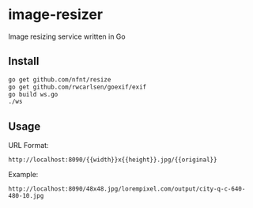 image-resizer
=============

Image resizing service written in Go


## Install

```bash
go get github.com/nfnt/resize
go get github.com/rwcarlsen/goexif/exif
go build ws.go
./ws
```

## Usage

URL Format:

`http://localhost:8090/{{width}}x{{height}}.jpg/{{original}}`

Example:

`http://localhost:8090/48x48.jpg/lorempixel.com/output/city-q-c-640-480-10.jpg`
